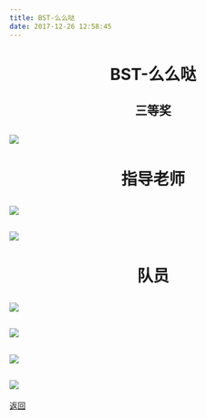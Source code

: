 ```yaml
---
title: BST-么么哒
date: 2017-12-26 12:58:45
---
```

# <p align="center">BST-么么哒</p>

## <p align="center">三等奖</p>
## ![](http://og9nrsw1n.bkt.clouddn.com/2017智能车区赛奖状-26.jpg)

# <p align="center">指导老师</p>
## ![](http://og9nrsw1n.bkt.clouddn.com/2017智能车区赛奖状-20.jpg)
## ![](http://og9nrsw1n.bkt.clouddn.com/2017智能车区赛奖状-24.jpg)

# <p align="center">队员</p>
## ![](http://og9nrsw1n.bkt.clouddn.com/2017智能车区赛奖状-2.jpg)
## ![](http://og9nrsw1n.bkt.clouddn.com/2017智能车区赛奖状-6.jpg)
## ![](http://og9nrsw1n.bkt.clouddn.com/2017智能车区赛奖状-12.jpg)
## ![](http://og9nrsw1n.bkt.clouddn.com/2017智能车区赛奖状-17.jpg)


[返回](../)